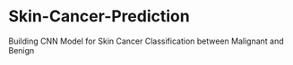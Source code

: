 # Skin-Cancer-Prediction
Building CNN Model for Skin Cancer Classification between Malignant and Benign
